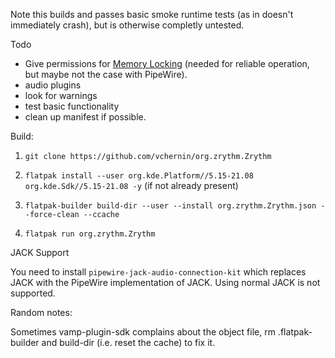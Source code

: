 Note this builds and passes basic smoke runtime tests (as in doesn't immediately crash), but is otherwise completly untested.

Todo
- Give permissions for [Memory Locking](https://manual.zrythm.org/en/getting-started/system-requirements.html#memory-locking) (needed for reliable operation, but maybe not the case with PipeWire).
- audio plugins
- look for warnings
- test basic functionality
- clean up manifest if possible.

Build:

1. `git clone https://github.com/vchernin/org.zrythm.Zrythm`

2.  `flatpak install --user org.kde.Platform//5.15-21.08 org.kde.Sdk//5.15-21.08 -y` (if not already present)

3. `flatpak-builder build-dir --user --install org.zrythm.Zrythm.json --force-clean --ccache`

4. `flatpak run org.zrythm.Zrythm`



JACK Support

You need to install `pipewire-jack-audio-connection-kit` which replaces JACK with the PipeWire implementation of JACK. Using normal JACK is not supported.

Random notes:

Sometimes vamp-plugin-sdk complains about the object file, rm .flatpak-builder and build-dir (i.e. reset the cache) to fix it.